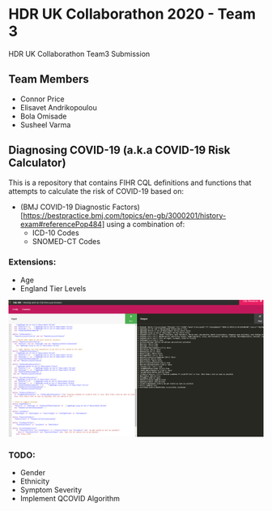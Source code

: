 # HDR UK Collaborathon 2020 - Team 3
HDR UK Collaborathon Team3 Submission

## Team Members
- Connor Price
- Elisavet Andrikopoulou
- Bola Omisade
- Susheel Varma

## Diagnosing COVID-19 (a.k.a COVID-19 Risk Calculator)

This is a repository that contains FIHR CQL definitions and functions that attempts to calculate the risk of COVID-19 based on:

- (BMJ COVID-19 Diagnostic Factors)[https://bestpractice.bmj.com/topics/en-gb/3000201/history-exam#referencePop484] using a combination of:
  - ICD-10 Codes
  - SNOMED-CT Codes

### Extensions:
- Age
- England Tier Levels

![CQL Screenshot](https://github.com/HDRUK/collaborathon-2020-team3/raw/main/Capture.PNG)

### TODO:
- Gender
- Ethnicity
- Symptom Severity
- Implement QCOVID Algorithm
